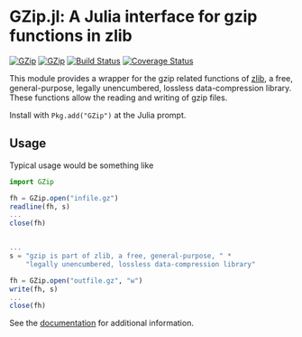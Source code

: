 # GZip.jl: A Julia interface for gzip functions in zlib

[![GZip](http://pkg.julialang.org/badges/GZip_0.6.svg)](http://pkg.julialang.org/?pkg=GZip)
[![GZip](http://pkg.julialang.org/badges/GZip_0.7.svg)](http://pkg.julialang.org/?pkg=GZip)
[![Build Status](https://travis-ci.org/JuliaIO/GZip.jl.svg?branch=master)](https://travis-ci.org/JuliaIO/GZip.jl)
[![Coverage Status](https://coveralls.io/repos/JuliaIO/GZip.jl/badge.svg)](https://coveralls.io/r/JuliaIO/GZip.jl)

This module provides a wrapper for the gzip related functions of
[zlib](http://zlib.net), a free, general-purpose, legally
unencumbered, lossless data-compression library. These functions
allow the reading and writing of gzip files.

Install with `Pkg.add("GZip")` at the Julia prompt.

Usage
-----

Typical usage would be something like

```julia
import GZip

fh = GZip.open("infile.gz")
readline(fh, s)
...
close(fh)


...
s = "gzip is part of zlib, a free, general-purpose, " *
    "legally unencumbered, lossless data-compression library"

fh = GZip.open("outfile.gz", "w")
write(fh, s)
...
close(fh)
```


See the [documentation](https://gzipjl.readthedocs.org/en/latest/)
for additional information.
